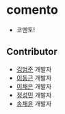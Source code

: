 # comento
- 코멘토!

## Contributor
- [김범준](https://github.com/omjoonkim) 개발자
- [이동근](https://github.com/eastroots92) 개발자
- [이채은](https://github.com/chaeeun) 개발자
- [정성민](https://github.com/JSpiner) 개발자
- [송채윤](https://github.com/dbsl0145) 개발자
